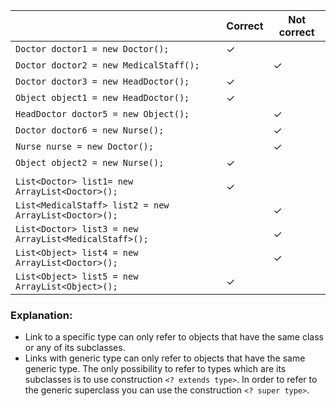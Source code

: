 ||Correct|Not correct|
|-|-|-|
|`Doctor doctor1 = new Doctor();`|&#10003;
|`Doctor doctor2 = new MedicalStaff();`||	&#10003;
|`Doctor doctor3 = new HeadDoctor();`|	&#10003;
|`Object object1 = new HeadDoctor();`|	&#10003;
|`HeadDoctor doctor5 = new Object();`||	&#10003;
|`Doctor doctor6 = new Nurse();`||	&#10003;
|`Nurse nurse = new Doctor();`||	&#10003;
|`Object object2 = new Nurse();`|	&#10003;
||
|`List<Doctor> list1= new ArrayList<Doctor>();`|	&#10003;
|`List<MedicalStaff> list2 = new ArrayList<Doctor>();`||	&#10003;
|`List<Doctor> list3 = new ArrayList<MedicalStaff>();`||	&#10003;
|`List<Object> list4 = new ArrayList<Doctor>();`||	&#10003;
|`List<Object> list5 = new ArrayList<Object>();`|	&#10003;

### Explanation:
- Link to a specific type can only refer to objects that have the same class or any of its subclasses.
- Links with generic type can only refer to objects that have the same generic type. The only possibility to refer to types 
which are its subclasses is to use construction `<? extends type>`. In order to refer to the generic superclass you can use the construction `<? super type>`.
